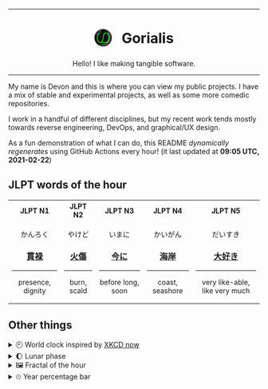 ***

<h1 align="center">
<sub>
    <img src="readme/resources/avatar.png" height="36">
</sub>
&nbsp;
Gorialis
</h1>
<p align="center">
Hello! I like making tangible software.
</p>

***

My name is Devon and this is where you can view my public projects. I have a mix of stable and experimental projects, as well as some more comedic repositories.

I work in a handful of different disciplines, but my recent work tends mostly towards reverse engineering, DevOps, and graphical/UX design.

As a fun demonstration of what I can do, this README *dynamically regenerates* using GitHub Actions every hour! (it last updated at **09:05 UTC, 2021-02-22**)

<h2>JLPT words of the hour</h2>
<table>
    <tr>
        <th>JLPT N1</th>
        <th>JLPT N2</th>
        <th>JLPT N3</th>
        <th>JLPT N4</th>
        <th>JLPT N5</th>
    </tr>
    <tr>
        <td>
            <p align="center">かんろく</p>
            <h3 align="center"><b><a href="https://jisho.org/search/%E8%B2%AB%E7%A6%84">貫禄</a></b></h3>
            <hr>
            <p align="center">presence,<wbr> dignity</p>
        </td>
        <td>
            <p align="center">やけど</p>
            <h3 align="center"><b><a href="https://jisho.org/search/%E7%81%AB%E5%82%B7">火傷</a></b></h3>
            <hr>
            <p align="center">burn,<wbr> scald</p>
        </td>
        <td>
            <p align="center">いまに</p>
            <h3 align="center"><b><a href="https://jisho.org/search/%E4%BB%8A%E3%81%AB">今に</a></b></h3>
            <hr>
            <p align="center">before long,<wbr> soon</p>
        </td>
        <td>
            <p align="center">かいがん</p>
            <h3 align="center"><b><a href="https://jisho.org/search/%E6%B5%B7%E5%B2%B8">海岸</a></b></h3>
            <hr>
            <p align="center">coast,<wbr> seashore</p>
        </td>
        <td>
            <p align="center">だいすき</p>
            <h3 align="center"><b><a href="https://jisho.org/search/%E5%A4%A7%E5%A5%BD%E3%81%8D">大好き</a></b></h3>
            <hr>
            <p align="center">very like-able,<wbr> like very much</p>
        </td>
    </tr>
</table>

<h2>Other things</h2>
<details>
<summary>🕘  World clock inspired by <a href="https://xkcd.com/now">XKCD now</a></summary>

> <img src="generated/now.png" width="512">

</details>
<details>
<summary>🌔 Lunar phase</summary>

The moon is approximately 38.07% through its phase (Waxing Gibbous).

</details>
<details>
<summary>&#x1f5bc; Fractal of the hour</summary>

> <img src="generated/fractal.png" width="512">

</details>
<details>
<summary>&#x23f2; Year percentage bar</summary>
<pre><code>2021 [██▁▁▁▁▁▁▁▁▁▁▁▁▁▁▁▁▁▁] 14.35%</code></pre>
</details>
